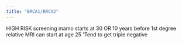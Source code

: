 ```yaml
---
title: "BRCA1/BRCA2"
---
```

HIGH RISK screening mamo starts at 30 OR 10 years before 1st degree relative
MRI can start at age 25
'Tend to get triple negative

